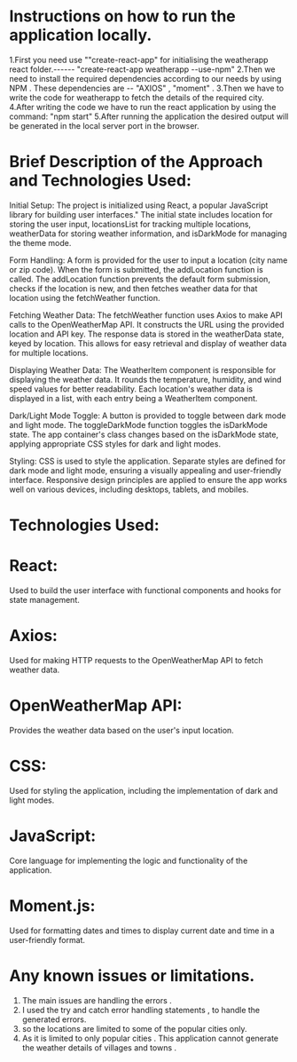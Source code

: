 Instructions on how to run the application locally.
=

1.First you need use ""create-react-app" for initialising the weatherapp react folder.------ "create-react-app weatherapp --use-npm"
2.Then we need to install the required dependencies according to our needs by using NPM . These dependencies are   -- "AXIOS" , "moment" .
3.Then we have to write the code for weatherapp  to fetch the details of the required city.
4.After writing the code we have to run the react application by using the command:  "npm start"
5.After running the application the desired output will be generated in the local server port in the browser.








Brief Description of the Approach and Technologies Used:
=
Initial Setup:
The project is initialized using React, a popular JavaScript library for building user interfaces."
The initial state includes location for storing the user input, locationsList for tracking multiple locations, weatherData for storing weather information, and isDarkMode for managing the theme mode.


Form Handling:
A form is provided for the user to input a location (city name or zip code). When the form is submitted, the addLocation function is called.
The addLocation function prevents the default form submission, checks if the location is new, and then fetches weather data for that location using the fetchWeather function.



Fetching Weather Data:
The fetchWeather function uses Axios to make API calls to the OpenWeatherMap API. It constructs the URL using the provided location and API key.
The response data is stored in the weatherData state, keyed by location. This allows for easy retrieval and display of weather data for multiple locations.

Displaying Weather Data:
The WeatherItem component is responsible for displaying the weather data. It rounds the temperature, humidity, and wind speed values for better readability.
Each location's weather data is displayed in a list, with each entry being a WeatherItem component.


Dark/Light Mode Toggle:
A button is provided to toggle between dark mode and light mode. The toggleDarkMode function toggles the isDarkMode state.
The app container's class changes based on the isDarkMode state, applying appropriate CSS styles for dark and light modes.

Styling:
CSS is used to style the application. Separate styles are defined for dark mode and light mode, ensuring a visually appealing and user-friendly interface.
Responsive design principles are applied to ensure the app works well on various devices, including desktops, tablets, and mobiles.







Technologies Used:
=
React:
=
Used to build the user interface with functional components and hooks for state management.

Axios:
=
Used for making HTTP requests to the OpenWeatherMap API to fetch weather data.

OpenWeatherMap API:
=
Provides the weather data based on the user's input location.

CSS:
=
Used for styling the application, including the implementation of dark and light modes.

JavaScript:
=
Core language for implementing the logic and functionality of the application.

Moment.js:
=
Used for formatting dates and times to display current date and time in a user-friendly format.





Any known issues or limitations.
=

1. The main issues are handling the errors .
2. I used the try and catch error handling statements , to handle the generated errors.
3. so the locations are limited to some of the popular cities only.
4. As it is limited to only popular cities . This application cannot generate the weather details of  villages and towns . 
